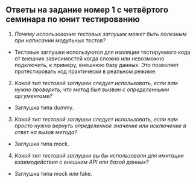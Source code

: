 ## **Ответы на задание номер 1 с четвёртого семинара по юнит тестированию**

1. *Почему использование тестовых заглушек может быть полезным при написании модульных тестов?*

- Тестовые заглушки используются для изоляции тестируемого кода от внешних зависимостей когда сложно или невозможно подключить, к примеру, внешнюю базу данных. Это позволяет протестировать код практически в реальном режиме.

2. *Какой тип тестовой заглушки следует использовать, если вам нужно проверить, что метод был вызван с определенными аргументами?*

- Заглушка типа dummy.

3. *Какой тип тестовой заглушки следует использовать, если вам просто нужно вернуть определенное значение или исключение в ответ на вызов метода?*

- Заглушка типа mock.

4. *Какой тип тестовой заглушки вы бы использовали для имитации  взаимодействия с внешним API или базой данных?*

- Заглушка типа mock или fake.
